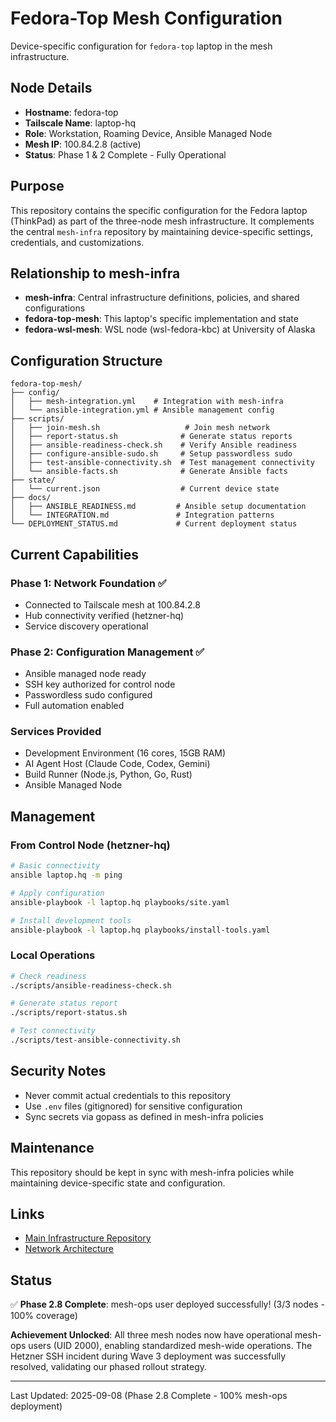 # Fedora-Top Mesh Configuration

Device-specific configuration for `fedora-top` laptop in the mesh infrastructure.

## Node Details

- **Hostname**: fedora-top
- **Tailscale Name**: laptop-hq
- **Role**: Workstation, Roaming Device, Ansible Managed Node
- **Mesh IP**: 100.84.2.8 (active)
- **Status**: Phase 1 & 2 Complete - Fully Operational

## Purpose

This repository contains the specific configuration for the Fedora laptop (ThinkPad) as part of the three-node mesh infrastructure. It complements the central `mesh-infra` repository by maintaining device-specific settings, credentials, and customizations.

## Relationship to mesh-infra

- **mesh-infra**: Central infrastructure definitions, policies, and shared configurations
- **fedora-top-mesh**: This laptop's specific implementation and state
- **fedora-wsl-mesh**: WSL node (wsl-fedora-kbc) at University of Alaska

## Configuration Structure

```
fedora-top-mesh/
├── config/
│   ├── mesh-integration.yml    # Integration with mesh-infra
│   └── ansible-integration.yml # Ansible management config
├── scripts/
│   ├── join-mesh.sh                   # Join mesh network
│   ├── report-status.sh              # Generate status reports
│   ├── ansible-readiness-check.sh    # Verify Ansible readiness
│   ├── configure-ansible-sudo.sh     # Setup passwordless sudo
│   ├── test-ansible-connectivity.sh  # Test management connectivity
│   └── ansible-facts.sh              # Generate Ansible facts
├── state/
│   └── current.json                  # Current device state
├── docs/
│   ├── ANSIBLE_READINESS.md         # Ansible setup documentation
│   └── INTEGRATION.md               # Integration patterns
└── DEPLOYMENT_STATUS.md             # Current deployment status
```

## Current Capabilities

### Phase 1: Network Foundation ✅
- Connected to Tailscale mesh at 100.84.2.8
- Hub connectivity verified (hetzner-hq)
- Service discovery operational

### Phase 2: Configuration Management ✅
- Ansible managed node ready
- SSH key authorized for control node
- Passwordless sudo configured
- Full automation enabled

### Services Provided
- Development Environment (16 cores, 15GB RAM)
- AI Agent Host (Claude Code, Codex, Gemini)
- Build Runner (Node.js, Python, Go, Rust)
- Ansible Managed Node

## Management

### From Control Node (hetzner-hq)
```bash
# Basic connectivity
ansible laptop.hq -m ping

# Apply configuration
ansible-playbook -l laptop.hq playbooks/site.yaml

# Install development tools
ansible-playbook -l laptop.hq playbooks/install-tools.yaml
```

### Local Operations
```bash
# Check readiness
./scripts/ansible-readiness-check.sh

# Generate status report
./scripts/report-status.sh

# Test connectivity
./scripts/test-ansible-connectivity.sh
```

## Security Notes

- Never commit actual credentials to this repository
- Use `.env` files (gitignored) for sensitive configuration
- Sync secrets via gopass as defined in mesh-infra policies

## Maintenance

This repository should be kept in sync with mesh-infra policies while maintaining device-specific state and configuration.

## Links

- [Main Infrastructure Repository](https://github.com/verlyn13/mesh-infra)
- [Network Architecture](https://github.com/verlyn13/mesh-infra/blob/main/docs/_grounding/facts.yml)

## Status

✅ **Phase 2.8 Complete**: mesh-ops user deployed successfully! (3/3 nodes - 100% coverage)

**Achievement Unlocked**: All three mesh nodes now have operational mesh-ops users (UID 2000), enabling standardized mesh-wide operations. The Hetzner SSH incident during Wave 3 deployment was successfully resolved, validating our phased rollout strategy.

---

Last Updated: 2025-09-08 (Phase 2.8 Complete - 100% mesh-ops deployment)